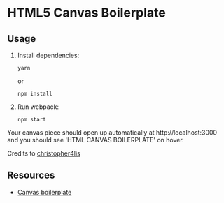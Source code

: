# HTML5 Canvas Boilerplate

## Usage

1.  Install dependencies:

        yarn

    or

        npm install

2.  Run webpack:

        npm start

Your canvas piece should open up automatically at http://localhost:3000 and you should see 'HTML CANVAS BOILERPLATE' on hover.

Credits to [christopher4lis](https://github.com/christopher4lis)


## Resources

  - [Canvas boilerplate](https://github.com/christopher4lis/canvas-boilerplate)
